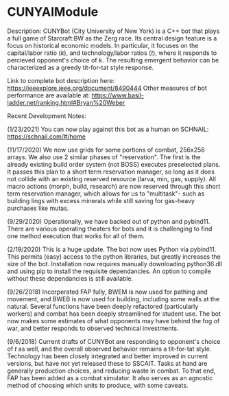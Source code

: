 # CUNYAIModule

Description:
CUNYBot (City University of New York) is a C++ bot that plays a full game of Starcraft:BW as the Zerg race. Its central design feature is a focus on historical economic models.  In particular, it focuses on the capital/labor ratio (*k*), and technology/labor ratios (*t*), where it responds to percieved opponent's choice of *k*.  The resulting emergent behavior can be characterized as a greedy tit-for-tat style response. 

Link to complete bot description here: https://ieeexplore.ieee.org/document/8490444
Other measures of bot performance are available at: https://www.basil-ladder.net/ranking.html#Bryan%20Weber

Recent Development Notes: 

(1/23/2021)  You can now play against this bot as a human on SCHNAIL: https://schnail.com/#/home

(11/17/2020) We now use grids for some portions of combat, 256x256 arrays.  We also use 2 similar phases of "reservation". The first is the already existing build order system (not BOSS) executes preselected plans. It passes this plan to a short term reservation manager, so long as it does not collide with an existing reserved resource (larva, min, gas, supply).  All macro actions (morph, build, research) are now reserved through this short term reservation manager, which allows for us to "multitask"- such as building lings with excess minerals while still saving for gas-heavy purchases like mutas.

(9/29/2020) Operationally, we have backed out of python and pybind11. There are various operating theaters for bots and it is challenging to find one method execution that works for all of them.

(2/19/2020)  This is a huge update. The bot now uses Python via pybind11.  This permits (easy) access to the python libraries, but greatly increases the size of the bot. Installation now requires manually downloading python36.dll and using pip to install the requisite dependancies.  An option to compile without these dependancies is still available.

(9/26/2018) Incorperated FAP fully, BWEM is now used for pathing and movement, and BWEB is now used for building, including some walls at the natural. Several functions have been deeply refactored (particularly workers) and combat has been deeply streamlined for student use. The bot now makes some estimates of what opponents may have behind the fog of war, and better responds to observed technical investments.

(9/6/2018) Current drafts of CUNYBot are responding to opponent's choice of *t* as well, and the overall observed behavior remains a tit-for-tat style.  Technology has been closely integrated and better improved in current versions, but have not yet released these to SSCAIT. Tasks at hand are generally production choices, and reducing waste in combat.  To that end, FAP has been added as a combat simulator. It also serves as an agnostic method of choosing which units to produce, with some caveats.
